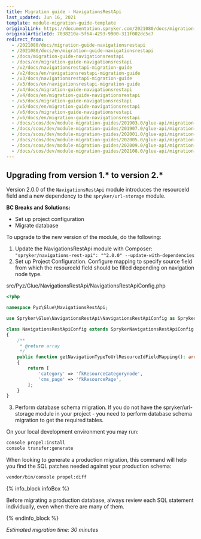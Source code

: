 ```yaml
---
title: Migration guide - NavigationsRestApi
last_updated: Jun 16, 2021
template: module-migration-guide-template
originalLink: https://documentation.spryker.com/2021080/docs/migration-guide-navigationsrestapi
originalArticleId: 7038210a-5f64-4293-9900-311f002dc5c7
redirect_from:
  - /2021080/docs/migration-guide-navigationsrestapi
  - /2021080/docs/en/migration-guide-navigationsrestapi
  - /docs/migration-guide-navigationsrestapi
  - /docs/en/migration-guide-navigationsrestapi
  - /v2/docs/navigationsrestapi-migration-guide
  - /v2/docs/en/navigationsrestapi-migration-guide
  - /v3/docs/navigationsrestapi-migration-guide
  - /v3/docs/en/navigationsrestapi-migration-guide
  - /v4/docs/migration-guide-navigationsrestapi
  - /v4/docs/en/migration-guide-navigationsrestapi
  - /v5/docs/migration-guide-navigationsrestapi
  - /v5/docs/en/migration-guide-navigationsrestapi
  - /v6/docs/migration-guide-navigationsrestapi
  - /v6/docs/en/migration-guide-navigationsrestapi
  - /docs/scos/dev/module-migration-guides/201903.0/glue-api/migration-guide-navigationsrestapi.html
  - /docs/scos/dev/module-migration-guides/201907.0/glue-api/migration-guide-navigationsrestapi.html
  - /docs/scos/dev/module-migration-guides/202001.0/glue-api/migration-guide-navigationsrestapi.html
  - /docs/scos/dev/module-migration-guides/202005.0/glue-api/migration-guide-navigationsrestapi.html
  - /docs/scos/dev/module-migration-guides/202009.0/glue-api/migration-guide-navigationsrestapi.html
  - /docs/scos/dev/module-migration-guides/202108.0/glue-api/migration-guide-navigationsrestapi.html
---
```


## Upgrading from version 1.* to version 2.*

Version 2.0.0 of the `NavigationsRestApi` module introduces the resourceId field and a new dependency to the `spryker/url-storage` module.

**BC Breaks and Solutions:**

* Set up project configuration
* Migrate database

To upgrade to the new version of the module, do the following:

1. Update the NavigationsRestApi module with Composer:
`"spryker/navigations-rest-api": "^2.0.0" --update-with-dependencies`
2. Set up Project Configuration.
Configure mapping to specify source field from which the resourceId field should be filled depending on navigation node type.

src/Pyz/Glue/NavigationsRestApi/NavigationsRestApiConfig.php

```php
<?php

namespace Pyz\Glue\NavigationsRestApi;

use Spryker\Glue\NavigationsRestApi\NavigationsRestApiConfig as SprykerNavigationsRestApiConfigi;

class NavigationsRestApiConfig extends SprykerNavigationsRestApiConfig
{
    /**
     * @return array
     */
    public function getNavigationTypeToUrlResourceIdFieldMapping(): array
    {
        return [
            'category' => 'fkResourceCategorynode',
            'cms_page' => 'fkResourcePage',
        ];
    }
}
```

3. Perform database schema migration.
If you do not have the spryker/url-storage module in your project - you need to perform database schema migration to get the required tables.

On your local development environment you may run:

```bash
console propel:install
console transfer:generate
```

When looking to generate a production migration, this command will help you find the SQL patches needed against your production schema:

```bash
vendor/bin/console propel:diff
```

{% info_block infoBox %}

Before migrating a production database, always review each SQL statement individually, even when there are many of them.

{% endinfo_block %}

_Estimated migration time: 30 minutes_
